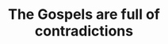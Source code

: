 ---
sidebar_position: 10
toc_min_heading_level: 2
toc_max_heading_level: 4
title: The Gospels are full of contradictions
description: The Gospels are full of contradictions
keywords: ["The Gospels are full of contradictions"]
---